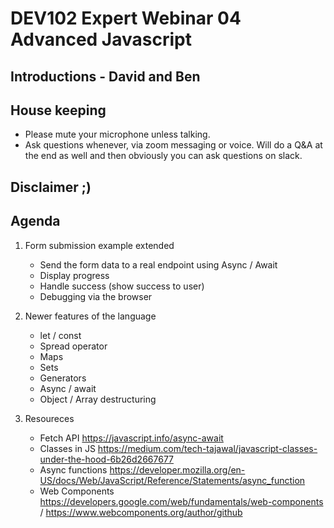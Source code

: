 # DEV102 Expert Webinar 04 Advanced Javascript

## Introductions - David and Ben

## House keeping

- Please mute your microphone unless talking.
- Ask questions whenever, via zoom messaging or voice. Will do a Q&A at the end as well and then obviously you can ask questions on slack.

## Disclaimer ;)

## Agenda

1. Form submission example extended

   - Send the form data to a real endpoint using Async / Await
   - Display progress
   - Handle success (show success to user)
   - Debugging via the browser

1. Newer features of the language

   - let / const
   - Spread operator
   - Maps
   - Sets
   - Generators
   - Async / await
   - Object / Array destructuring

1. Resoureces
   - Fetch API https://javascript.info/async-await
   - Classes in JS https://medium.com/tech-tajawal/javascript-classes-under-the-hood-6b26d2667677
   - Async functions https://developer.mozilla.org/en-US/docs/Web/JavaScript/Reference/Statements/async_function
   - Web Components https://developers.google.com/web/fundamentals/web-components / https://www.webcomponents.org/author/github
